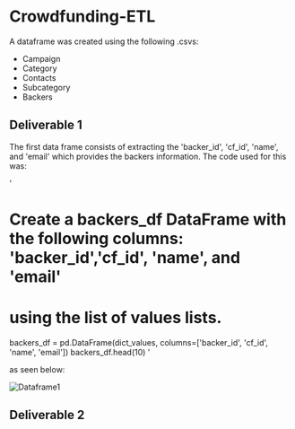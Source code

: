 # Crowdfunding-ETL

A dataframe was created using the following .csvs:
- Campaign
- Category
- Contacts
- Subcategory
- Backers

## Deliverable 1

The first data frame consists of extracting the 'backer_id', 'cf_id', 'name', and 'email' which provides the backers information. The code used for this was:

'
# Create a backers_df DataFrame with the following columns: 'backer_id','cf_id', 'name', and 'email' 
# using the list of values lists. 
backers_df = pd.DataFrame(dict_values, columns=['backer_id', 'cf_id', 'name', 'email'])
backers_df.head(10)
'

as seen below:

![Dataframe1](https://user-images.githubusercontent.com/111096246/196833893-1b61b05a-55e7-46ec-9ca2-af8c8b0a3df5.PNG)

## Deliverable 2

